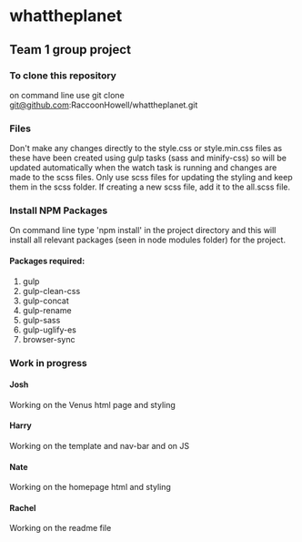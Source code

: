 # whattheplanet
## Team 1 group project

### To clone this repository
on command line use git clone git@github.com:RaccoonHowell/whattheplanet.git

### Files
Don't make any changes directly to the style.css or style.min.css files as these have been created using gulp tasks (sass and minify-css) so will be updated automatically when the watch task is running and changes are made to the scss files. Only use scss files for updating the styling and keep them in the scss folder. If creating a new scss file, add it to the all.scss file.

### Install NPM Packages
On command line type 'npm install' in the project directory and this will install all relevant packages (seen in node modules folder) for the project.

#### Packages required:
1. gulp
2. gulp-clean-css
3. gulp-concat
4. gulp-rename
5. gulp-sass
6. gulp-uglify-es
7. browser-sync

### Work in progress

#### Josh
Working on the Venus html page and styling

#### Harry
Working on the template and nav-bar and on JS

#### Nate
Working on the homepage html and styling

#### Rachel
Working on the readme file 
